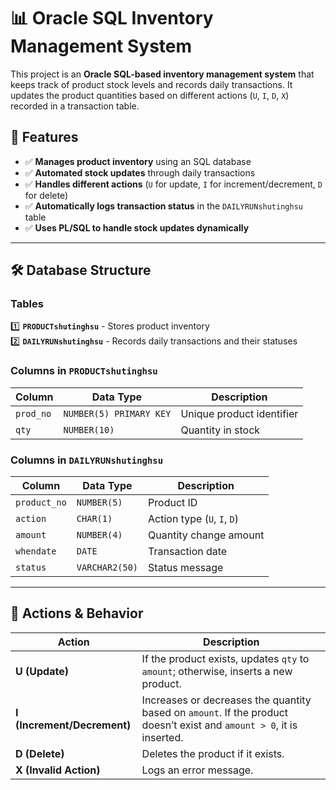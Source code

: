 # 📊 Oracle SQL Inventory Management System

This project is an **Oracle SQL-based inventory management system** that keeps track of product stock levels and records daily transactions. It updates the product quantities based on different actions (`U`, `I`, `D`, `X`) recorded in a transaction table.

## 🚀 Features
- ✅ **Manages product inventory** using an SQL database
- ✅ **Automated stock updates** through daily transactions
- ✅ **Handles different actions** (`U` for update, `I` for increment/decrement, `D` for delete)
- ✅ **Automatically logs transaction status** in the `DAILYRUNshutinghsu` table
- ✅ **Uses PL/SQL to handle stock updates dynamically**

---

## 🛠️ Database Structure

### **Tables**
1️⃣ **`PRODUCTshutinghsu`** - Stores product inventory  
2️⃣ **`DAILYRUNshutinghsu`** - Records daily transactions and their statuses

### **Columns in `PRODUCTshutinghsu`**
| Column  | Data Type  | Description |
|---------|-----------|-------------|
| `prod_no` | `NUMBER(5) PRIMARY KEY` | Unique product identifier |
| `qty` | `NUMBER(10)` | Quantity in stock |

### **Columns in `DAILYRUNshutinghsu`**
| Column  | Data Type  | Description |
|---------|-----------|-------------|
| `product_no` | `NUMBER(5)` | Product ID |
| `action` | `CHAR(1)` | Action type (`U`, `I`, `D`) |
| `amount` | `NUMBER(4)` | Quantity change amount |
| `whendate` | `DATE` | Transaction date |
| `status` | `VARCHAR2(50)` | Status message |

---

## 📌 Actions & Behavior

| Action | Description |
|--------|-------------|
| **U (Update)** | If the product exists, updates `qty` to `amount`; otherwise, inserts a new product. |
| **I (Increment/Decrement)** | Increases or decreases the quantity based on `amount`. If the product doesn’t exist and `amount > 0`, it is inserted. |
| **D (Delete)** | Deletes the product if it exists. |
| **X (Invalid Action)** | Logs an error message. |
